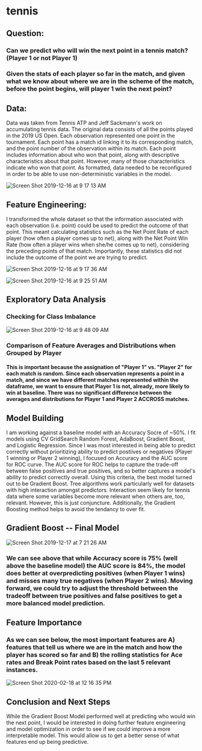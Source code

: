 # tennis

## Question:
### Can we predict who will win the next point in a tennis match? (Player 1 or not Player 1)
### Given the stats of each player so far in the match, and given what we know about where we are in the scheme of the match, before the point begins, will player 1 win the next point?

## Data:
Data was taken from Tennis ATP and Jeff Sackmann's work on accumulating tennis data. The original data consists of all the points played in the 2019 US Open. Each observation represented one point in the tournament. Each point has a match id linking it to its corresponding match, and the point number of the observation within its match. Each point includes information about who won that point, along with descriptive characteristics about that point. However, many of those characteristics indicate who won that point. As formatted, data needed to be reconfigured in order to be able to use non-deterministic variables in the model. 

![Screen Shot 2019-12-16 at 9 17 13 AM](https://user-images.githubusercontent.com/52469561/70913907-eb5d8280-1fe4-11ea-8bbd-b346db929dea.png)

## Feature Engineering:

I transformed the whole dataset so that the information associated with each observation (i.e. point) could be used to predict the outcome of that point. This meant calculating statistics such as the Net Point Rate of each player (how often a player comes up to net), along with the Net Point Win Rate (how often a player wins when she/he comes up to net), considering  the preceding points of that match. Importantly, these statistics did not include the outcome of the point we are trying to predict. 


![Screen Shot 2019-12-16 at 9 17 36 AM](https://user-images.githubusercontent.com/52469561/70914327-c584ad80-1fe5-11ea-94ab-82a625eb631f.png)

![Screen Shot 2019-12-16 at 9 25 51 AM](https://user-images.githubusercontent.com/52469561/70914419-f664e280-1fe5-11ea-83ab-2479cf65c617.png)

## Exploratory Data Analysis
### Checking for Class Imbalance
![Screen Shot 2019-12-16 at 9 48 09 AM](https://user-images.githubusercontent.com/52469561/70916190-41ccc000-1fe9-11ea-9cc4-100687e9df36.png)

### Comparison of Feature Averages and Distributions when Grouped by Player
#### This is important because the assignation of "Player 1" vs. "Player 2" for each match is random. Since each observation represents a point in a match, and since we have different matches represented within the dataframe, we want to ensure that Player 1 is not, already, more likely to win at baseline. There was no significant difference between the averages and distributions for Player 1 and Player 2 ACCROSS matches.


## Model Building

I am working against a baseline model with an Accuracy Socre of ~50%. I fit models using CV GridSearch Random Forest, AdaBoost, Gradient Boost, and Logistic Regression. Since I was most interested in being able to predict correctly without prioritizing ability to predict postiives or negatives (Player 1 winning or Player 2 winning), I focused on Accuracy and the AUC score for ROC curve. The AUC score for ROC helps to capture the trade-off between false positives and true positives, and so better captures a model's ability to predict correctly overall. Using this criteria, the best model turned out to be Gradient Boost. Tree algorithms work particularly well for datasets with high interaction amongst predictors. Interaction seem likely for tennis data where some variables become more relevant when others are, too, relevant. However, this is just conjuncture. Additionally, the Gradient Boosting method helps to avoid the tendancy to over fit. 

## Gradient Boost -- Final Model
![Screen Shot 2019-12-17 at 7 21 26 AM](https://user-images.githubusercontent.com/52469561/70995128-c24cf880-209d-11ea-991b-80f0958b27c9.png)
### We can see above that while Accuracy score is 75% (well above the baseline model) the AUC score is 84%, the model does better at overpredicting positives (when Player 1 wins) and misses many true negatives (when Player 2 wins). Moving forward, we could try to adjust the threshold between the tradeoff between true positives and false positives to get a more balanced model prediction.

## Feature Importance
### As we can see below, the most important features are A) features that tell us where we are in the match and how the player has scored so far and B) the rolling statistics for Ace rates and Break Point rates based on the last 5 relevant instances.
![Screen Shot 2020-02-18 at 12 16 35 PM](https://user-images.githubusercontent.com/52469561/74761182-968af200-5249-11ea-8b16-621400067f4b.png)

## Conclusion and Next Steps
While the Gradient Boost Model performed well at predicting who would win the next point, I would be interested in doing further feature engineering and model optimization in order to see if we could improve a more interpretable model. This would allow us to get a better sense of what features end up being predictive.

